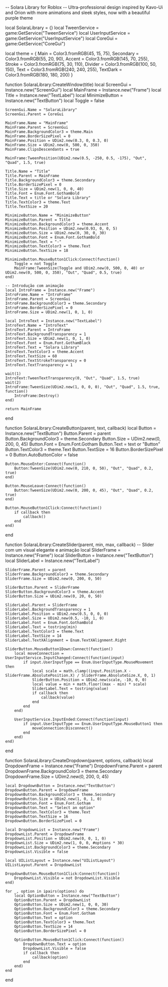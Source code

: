 -- Solara Library for Roblox
-- Ultra-professional design inspired by Kavo-Ui and Orion with more animations and sleek styles, now with a beautiful purple theme

local SolaraLibrary = {}
local TweenService = game:GetService("TweenService")
local UserInputService = game:GetService("UserInputService")
local CoreGui = game:GetService("CoreGui")

local theme = {
    Main = Color3.fromRGB(45, 15, 75),
    Secondary = Color3.fromRGB(55, 20, 90),
    Accent = Color3.fromRGB(145, 70, 255),
    Stroke = Color3.fromRGB(75, 30, 110),
    Divider = Color3.fromRGB(100, 50, 150),
    Text = Color3.fromRGB(240, 240, 255),
    TextDark = Color3.fromRGB(180, 180, 200)
}

function SolaraLibrary:CreateWindow(title)
    local ScreenGui = Instance.new("ScreenGui")
    local MainFrame = Instance.new("Frame")
    local Title = Instance.new("TextLabel")
    local MinimizeButton = Instance.new("TextButton")
    local Toggle = false

    ScreenGui.Name = "SolaraLibrary"
    ScreenGui.Parent = CoreGui

    MainFrame.Name = "MainFrame"
    MainFrame.Parent = ScreenGui
    MainFrame.BackgroundColor3 = theme.Main
    MainFrame.BorderSizePixel = 0
    MainFrame.Position = UDim2.new(0.3, 0, 0.3, 0)
    MainFrame.Size = UDim2.new(0, 500, 0, 350)
    MainFrame.ClipsDescendants = true

    MainFrame:TweenPosition(UDim2.new(0.5, -250, 0.5, -175), "Out", "Quad", 1.5, true)

    Title.Name = "Title"
    Title.Parent = MainFrame
    Title.BackgroundColor3 = theme.Secondary
    Title.BorderSizePixel = 0
    Title.Size = UDim2.new(1, 0, 0, 40)
    Title.Font = Enum.Font.GothamBold
    Title.Text = title or "Solara Library"
    Title.TextColor3 = theme.Text
    Title.TextSize = 20

    MinimizeButton.Name = "MinimizeButton"
    MinimizeButton.Parent = Title
    MinimizeButton.BackgroundColor3 = theme.Accent
    MinimizeButton.Position = UDim2.new(0.93, 0, 0, 5)
    MinimizeButton.Size = UDim2.new(0, 30, 0, 30)
    MinimizeButton.Font = Enum.Font.GothamBold
    MinimizeButton.Text = "-"
    MinimizeButton.TextColor3 = theme.Text
    MinimizeButton.TextSize = 18

    MinimizeButton.MouseButton1Click:Connect(function()
        Toggle = not Toggle
        MainFrame:TweenSize(Toggle and UDim2.new(0, 500, 0, 40) or UDim2.new(0, 500, 0, 350), "Out", "Quad", 0.5, true)
    end)

    -- Introdução com animação
    local IntroFrame = Instance.new("Frame")
    IntroFrame.Name = "IntroFrame"
    IntroFrame.Parent = ScreenGui
    IntroFrame.BackgroundColor3 = theme.Secondary
    IntroFrame.BorderSizePixel = 0
    IntroFrame.Size = UDim2.new(1, 0, 1, 0)

    local IntroText = Instance.new("TextLabel")
    IntroText.Name = "IntroText"
    IntroText.Parent = IntroFrame
    IntroText.BackgroundTransparency = 1
    IntroText.Size = UDim2.new(1, 0, 1, 0)
    IntroText.Font = Enum.Font.GothamBlack
    IntroText.Text = "Solara Library"
    IntroText.TextColor3 = theme.Accent
    IntroText.TextSize = 60
    IntroText.TextStrokeTransparency = 0
    IntroText.TextTransparency = 1

    wait(1)
    IntroText:TweenTextTransparency(0, "Out", "Quad", 1.5, true)
    wait(2)
    IntroFrame:TweenSize(UDim2.new(1, 0, 0, 0), "Out", "Quad", 1.5, true, function()
        IntroFrame:Destroy()
    end)

    return MainFrame
end

function SolaraLibrary:CreateButton(parent, text, callback)
    local Button = Instance.new("TextButton")
    Button.Parent = parent
    Button.BackgroundColor3 = theme.Secondary
    Button.Size = UDim2.new(0, 200, 0, 45)
    Button.Font = Enum.Font.Gotham
    Button.Text = text or "Button"
    Button.TextColor3 = theme.Text
    Button.TextSize = 16
    Button.BorderSizePixel = 0
    Button.AutoButtonColor = false

    Button.MouseEnter:Connect(function()
        Button:TweenSize(UDim2.new(0, 210, 0, 50), "Out", "Quad", 0.2, true)
    end)

    Button.MouseLeave:Connect(function()
        Button:TweenSize(UDim2.new(0, 200, 0, 45), "Out", "Quad", 0.2, true)
    end)

    Button.MouseButton1Click:Connect(function()
        if callback then
            callback()
        end
    end)
end

function SolaraLibrary:CreateSlider(parent, min, max, callback)
    -- Slider com um visual elegante e animação
    local SliderFrame = Instance.new("Frame")
    local SliderButton = Instance.new("TextButton")
    local SliderLabel = Instance.new("TextLabel")

    SliderFrame.Parent = parent
    SliderFrame.BackgroundColor3 = theme.Secondary
    SliderFrame.Size = UDim2.new(0, 200, 0, 50)

    SliderButton.Parent = SliderFrame
    SliderButton.BackgroundColor3 = theme.Accent
    SliderButton.Size = UDim2.new(0, 20, 0, 50)

    SliderLabel.Parent = SliderFrame
    SliderLabel.BackgroundTransparency = 1
    SliderLabel.Position = UDim2.new(0.5, 0, 0, 0)
    SliderLabel.Size = UDim2.new(0.5, -10, 1, 0)
    SliderLabel.Font = Enum.Font.GothamBold
    SliderLabel.Text = tostring(min)
    SliderLabel.TextColor3 = theme.Text
    SliderLabel.TextSize = 14
    SliderLabel.TextXAlignment = Enum.TextXAlignment.Right

    SliderButton.MouseButton1Down:Connect(function()
        local moveConnection = UserInputService.InputChanged:Connect(function(input)
            if input.UserInputType == Enum.UserInputType.MouseMovement then
                local scale = math.clamp((input.Position.X - SliderFrame.AbsolutePosition.X) / SliderFrame.AbsoluteSize.X, 0, 1)
                SliderButton.Position = UDim2.new(scale, -10, 0, 0)
                local value = min + math.floor((max - min) * scale)
                SliderLabel.Text = tostring(value)
                if callback then
                    callback(value)
                end
            end
        end)

        UserInputService.InputEnded:Connect(function(input)
            if input.UserInputType == Enum.UserInputType.MouseButton1 then
                moveConnection:Disconnect()
            end
        end)
    end)
end

function SolaraLibrary:CreateDropdown(parent, options, callback)
    local DropdownFrame = Instance.new("Frame")
    DropdownFrame.Parent = parent
    DropdownFrame.BackgroundColor3 = theme.Secondary
    DropdownFrame.Size = UDim2.new(0, 200, 0, 45)

    local DropdownButton = Instance.new("TextButton")
    DropdownButton.Parent = DropdownFrame
    DropdownButton.BackgroundColor3 = theme.Secondary
    DropdownButton.Size = UDim2.new(1, 0, 1, 0)
    DropdownButton.Font = Enum.Font.Gotham
    DropdownButton.Text = "Select an option"
    DropdownButton.TextColor3 = theme.Text
    DropdownButton.TextSize = 16
    DropdownButton.BorderSizePixel = 0

    local DropdownList = Instance.new("Frame")
    DropdownList.Parent = DropdownFrame
    DropdownList.Position = UDim2.new(0, 0, 1, 0)
    DropdownList.Size = UDim2.new(1, 0, 0, #options * 30)
    DropdownList.BackgroundColor3 = theme.Secondary
    DropdownList.Visible = false

    local UIListLayout = Instance.new("UIListLayout")
    UIListLayout.Parent = DropdownList

    DropdownButton.MouseButton1Click:Connect(function()
        DropdownList.Visible = not DropdownList.Visible
    end)

    for _, option in ipairs(options) do
        local OptionButton = Instance.new("TextButton")
        OptionButton.Parent = DropdownList
        OptionButton.Size = UDim2.new(1, 0, 0, 30)
        OptionButton.BackgroundColor3 = theme.Secondary
        OptionButton.Font = Enum.Font.Gotham
        OptionButton.Text = option
        OptionButton.TextColor3 = theme.Text
        OptionButton.TextSize = 14
        OptionButton.BorderSizePixel = 0

        OptionButton.MouseButton1Click:Connect(function()
            DropdownButton.Text = option
            DropdownList.Visible = false
            if callback then
                callback(option)
            end
        end)
    end
end

